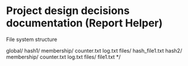 # Project design decisions documentation (Report Helper)

File system structure

global/
    hash1/
        membership/
            counter.txt
            log.txt
        files/
            hash_file1.txt
    hash2/
        membership/
            counter.txt
            log.txt
        files/
            file1.txt
*/